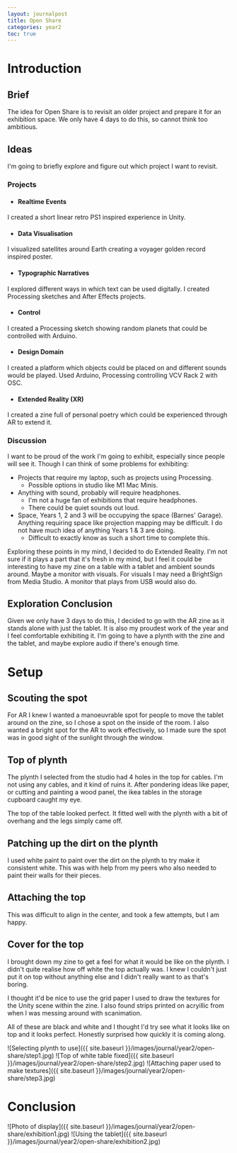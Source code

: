 ```yaml
---
layout: journalpost
title: Open Share
categories: year2
toc: true
---
```


# Introduction

## Brief

The idea for Open Share is to revisit an older project and prepare it for an exhibition space. We only have 4 days to do this, so cannot think too ambitious. 

## Ideas

I'm going to briefly explore and figure out which project I want to revisit.
### Projects
* #### Realtime Events
I created a short linear retro PS1 inspired experience in Unity.
* #### Data Visualisation
I visualized satellites around Earth creating a voyager golden record inspired poster.
* #### Typographic Narratives
I explored different ways in which text can be used digitally. I created Processing sketches and After Effects projects.
* #### Control
I created a Processing sketch showing random planets that could be controlled with Arduino.
* #### Design Domain
I created a platform which objects could be placed on and different sounds would be played. Used Arduino, Processing controlling VCV Rack 2 with OSC.
* #### Extended Reality (XR)
I created a zine full of personal poetry which could be experienced through AR to extend it.

### Discussion
I want to be proud of the work I'm going to exhibit, especially since people will see it. 
Though I can think of some problems for exhibiting:
* Projects that require my laptop, such as projects using Processing.
  * Possible options in studio like M1 Mac Minis.
* Anything with sound, probably will require headphones.
  * I'm not a huge fan of exhibitions that require headphones. 
  * There could be quiet sounds out loud.
* Space, Years 1, 2 and 3 will be occupying the space (Barnes' Garage). Anything requiring space like projection mapping may be difficult. I do not have much idea of anything Years 1 & 3 are doing. 
  * Difficult to exactly know as such a short time to complete this.

Exploring these points in my mind, I decided to do Extended Reality. I'm not sure if it plays a part that it's fresh in my mind, but I feel it could be interesting to have my zine on a table with a tablet and ambient sounds around. Maybe a monitor with visuals. For visuals I may need a BrightSign from Media Studio. A monitor that plays from USB would also do. 

## Exploration Conclusion

Given we only have 3 days to do this, I decided to go with the AR zine as it stands alone with just the tablet. It is also my proudest work of the year and I feel comfortable exhibiting it. I'm going to have a plynth with the zine and the tablet, and maybe explore audio if there's enough time.

# Setup

## Scouting the spot

For AR I knew I wanted a manoeuvrable spot for people to move the tablet around on the zine, so I chose a spot on the inside of the room. I also wanted a bright spot for the AR to work effectively, so I made sure the spot was in good sight of the sunlight through the window.

## Top of plynth

The plynth I selected from the studio had 4 holes in the top for cables. I'm not using any cables, and it kind of ruins it. After pondering ideas like paper, or cutting and painting a wood panel, the ikea tables in the storage cupboard caught my eye. 

The top of the table looked perfect. It fitted well with the plynth with a bit of overhang and the legs simply came off.

## Patching up the dirt on the plynth

I used white paint to paint over the dirt on the plynth to try make it consistent white. This was with help from my peers who also needed to paint their walls for their pieces.

## Attaching the top

This was difficult to align in the center, and took a few attempts, but I am happy.

## Cover for the top

I brought down my zine to get a feel for what it would be like on the plynth. I didn't quite realise how off white the top actually was. I knew I couldn't just put it on top without anything else and I didn't really want to as that's boring. 

I thought it'd be nice to use the grid paper I used to draw the textures for the Unity scene within the zine. I also found strips printed on acryillic from when I was messing around with scanimation. 

All of these are black and white and I thought I'd try see what it looks like on top and it looks perfect. Honestly surprised how quickly it is coming along.

![Selecting plynth to use]({{ site.baseurl }}/images/journal/year2/open-share/step1.jpg)
![Top of white table fixed]({{ site.baseurl }}/images/journal/year2/open-share/step2.jpg)
![Attaching paper used to make textures]({{ site.baseurl }}/images/journal/year2/open-share/step3.jpg)

# Conclusion

![Photo of display]({{ site.baseurl }}/images/journal/year2/open-share/exhibition1.jpg)
![Using the tablet]({{ site.baseurl }}/images/journal/year2/open-share/exhibition2.jpg)